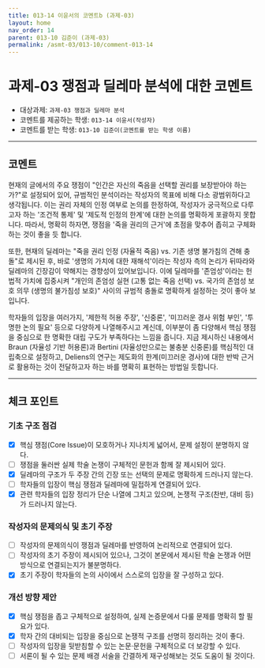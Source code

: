 ```yaml
---
title: 013-14 이윤서의 코멘트b (과제-03) 
layout: home
nav_order: 14
parent: 013-10 김준이 (과제-03)
permalink: /asmt-03/013-10/comment-013-14
---
```


# 과제-03 쟁점과 딜레마 분석에 대한 코멘트

- 대상과제: `과제-03 쟁점과 딜레마 분석`
- 코멘트를 제공하는 학생: `013-14 이윤서(작성자)` 
- 코멘트를 받는 학생: `013-10 김준이(코멘트를 받는 학생 이름)` 

---

## 코멘트

현재의 글에서의 주요 쟁점이 "인간은 자신의 죽음을 선택할 권리를 보장받아야 하는가?"로 설정되어 있어, 규범적인 분석이라는 작성자의 목표에 비해 다소 광범위하다고 생각됩니다.  이는 권리 자체의 인정 여부로 논의를 한정하여, 작성자가 궁극적으로 다루고자 하는 '조건적 통제' 및 '제도적 인정의 한계'에 대한 논의를 명확하게 포괄하지 못합니다. 따라서, 명확히 하자면, 쟁점을 '죽을 권리의 근거'에 초점을 맞추어 좁히고 구체화하는 것이 좋을 듯 합니다. 

또한, 현재의 딜레마는 "죽을 권리 인정 (자율적 죽음) vs. 기존 생명 불가침의 견해 충돌"로 제시된 후, 바로 '생명의 가치에 대한 재해석'이라는 작성자 측의 논리가 뒤따라와 딜레마의 긴장감이 약해지는 경향성이 있어보입니다. 이에 딜레마를 '존엄성'이라는 헌법적 가치에 집중시켜 "개인의 존엄성 실현 (고통 없는 죽음 선택) vs. 국가의 존엄성 보호 의무 (생명의 불가침성 보호)" 사이의 규범적 충돌로 명확하게 설정하는 것이 좋아 보입니다. 

학자들의 입장을 여러가지, '제한적 허용 주장', '신중론', '미끄러운 경사 위험 부인', '투명한 논의 필요' 등으로 다양하게 나열해주시고 계신데, 이부분이 좀 다양해서 핵심 쟁점을 중심으로 한 명확한 대립 구도가 부족하다는 느낌을 줍니다. 지금 제시하신 내용에서 Braun (자율성 기반 허용론)과 Bertini (자율성만으로는 불충분 신중론)를 핵심적인 대립축으로 설정하고, Deliens의 연구는 제도화의 한계(미끄러운 경사)에 대한 반박 근거로 활용하는 것이 전달하고자 하는 바를 명확히 표현하는 방법일 듯합니다. 

---

## 체크 포인트

### **기초 구조 점검**
- [x] 핵심 쟁점(Core Issue)이 모호하거나 지나치게 넓어서, 문제 설정이 분명하지 않다.
- [ ] 쟁점을 둘러싼 실제 학술 논쟁이 구체적인 문헌과 함께 잘 제시되어 있다.
- [x] 딜레마의 구조가 두 주장 간의 긴장 또는 선택의 문제로 명확하게 드러나지 않는다.
- [ ] 학자들의 입장이 핵심 쟁점과 딜레마에 밀접하게 연결되어 있다.
- [x] 관련 학자들의 입장 정리가 단순 나열에 그치고 있으며, 논쟁적 구조(찬반, 대비 등)가 드러나지 않는다.

### **작성자의 문제의식 및 초기 주장**
- [ ] 작성자의 문제의식이 쟁점과 딜레마를 반영하여 논리적으로 연결되어 있다.
- [ ] 작성자의 초기 주장이 제시되어 있으나, 그것이 본문에서 제시된 학술 논쟁과 어떤 방식으로 연결되는지가 불분명하다.
- [x] 초기 주장이 학자들의 논의 사이에서 스스로의 입장을 잘 구성하고 있다.

### **개선 방향 제안**
- [x] 핵심 쟁점을 좁고 구체적으로 설정하여, 실제 논증문에서 다룰 문제를 명확히 할 필요가 있다.
- [x] 학자 간의 대비되는 입장을 중심으로 논쟁적 구조를 선명히 정리하는 것이 좋다.
- [ ] 작성자의 입장을 뒷받침할 수 있는 논문·문헌을 구체적으로 더 보강할 수 있다.
- [ ] 서론이 될 수 있는 문제 배경 서술을 간결하게 재구성해보는 것도 도움이 될 것이다.
